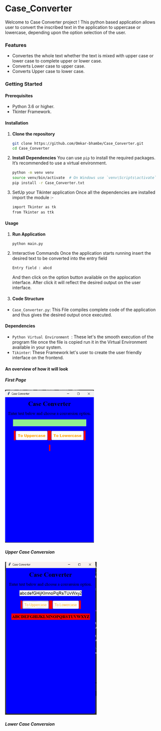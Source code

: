# Case_Converter
Welcome to Case Converter project ! This python based application allows user to convert the inscribed text in the application to uppercase or lowercase, depending upon the option selection of the user.

### Features 
- Convertes the whole text whether the text is mixed with upper case or lower case to complete upper or lower case.
- Converts Lower case to upper case.
- Converts Upper case to lower case.

### Getting Started
#### Prerequisites
- Python 3.6 or higher.
- Tkinter Framework.

#### Installation 

1. **Clone the repository**
    ```bash
    git clone https://github.com/Omkar-bhambe/Case_Converter.git
    cd Case_Converter
    ```
2. **Install Dependencies**
    You can use `pip` to install the required packages. It’s recommended to use a virtual environment.

    ```bash
    python -m venv venv
    source venv/bin/activate  # On Windows use `venv\Scripts\activate`
    pip install -r Case_Converter.txt
    ```

3. SetUp your Tikinter application
   Once all the dependencies are installed import the module :- 
   ```bash
   import Tkinter as tk
   from Tkinter as ttk
   ```

#### Usage 

1. **Run Application**

   ```bash
   python main.py
   ```

2. Imteractive Commands
   Once the application starts running insert the desired text to be converted into the entry field
   ```bash
   Entry field : abcd
   ```
   And then click on the option button available on the applocation interface.
   After click it will reflect the desired output on the user interface.

3. #### Code Structure
  - `Case_Converter.py`: This File compiles complete code of the application and thus gives the desired output once executed.

#### Dependencies

- `Python Virtual Environment `: These let's the smooth execution of the program file once the file is copied run it in the Virtual Environment available in your system.
- `Tikinter`: These Framework let's user to create the user friendly interface on the frontend.

#### An overview of how it will look 

##### First Page
<img src = "https://github.com/Omkar-bhambe/Case_Converter/blob/main/Output/First%20Page.png" height="500">

##### Upper Case Conversion
<img src = "https://github.com/Omkar-bhambe/Case_Converter/blob/main/Output/Upper_Case.png" height = "500">

##### Lower Case Conversion
<img src = "">
